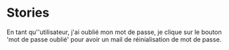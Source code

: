 # Stories
En tant qu''utilisateur, j'ai oublié mon mot de passe, je clique sur le bouton 'mot de passe oublié' pour avoir un mail de réinialisation de mot de passe.